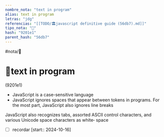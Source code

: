 ```yaml
---
nombre_nota: "text in program"
alias: text in program
letras: "jdg"
referencias: "[[TODO/🏛️javascript definitive guide (56db7).md]]"
tipo_nota: "📑"
hash: "9201e1"
parent_hash: "56db7"
---
```


#nota/📑

# 📑text in program
<div class="hash">(9201e1)</div>

- JavaScript is a case-sensitive language
- JavaScript ignores spaces that appear between tokens in programs. For the most part,
JavaScript also ignores line breaks

 JavaScript also recognizes tabs,
assorted ASCII control characters, and various Unicode space characters as white‐
space
- [ ] recordar  [start:: 2024-10-16]
